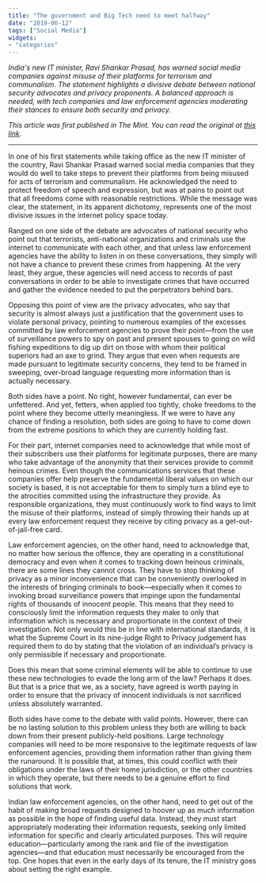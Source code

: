 ```yaml
---
title: "The government and Big Tech need to meet halfway"
date: "2019-06-12"
tags: ["Social Media"]
widgets: 
- "categories"
---
```


*India's new IT minister, Ravi Shankar Prasad, has warned social media companies against misuse of their platforms for terrorism and communalism. The statement highlights a divisive debate between national security advocates and privacy proponents. A balanced approach is needed, with tech companies and law enforcement agencies moderating their stances to ensure both security and privacy.*
<!--more-->
*This article was first published in The Mint. You can read the original at [this link](https://www.livemint.com/opinion/columns/opinion-the-government-and-big-tech-need-to-meet-halfway-1560247166819.html).*

---

In one of his first statements while taking office as the new IT minister of the country, Ravi Shankar Prasad warned social media companies that they would do well to take steps to prevent their platforms from being misused for acts of terrorism and communalism. He acknowledged the need to protect freedom of speech and expression, but was at pains to point out that all freedoms come with reasonable restrictions. While the message was clear, the statement, in its apparent dichotomy, represents one of the most divisive issues in the internet policy space today.

Ranged on one side of the debate are advocates of national security who point out that terrorists, anti-national organizations and criminals use the internet to communicate with each other, and that unless law enforcement agencies have the ability to listen in on these conversations, they simply will not have a chance to prevent these crimes from happening. At the very least, they argue, these agencies will need access to records of past conversations in order to be able to investigate crimes that have occurred and gather the evidence needed to put the perpetrators behind bars.

Opposing this point of view are the privacy advocates, who say that security is almost always just a justification that the government uses to violate personal privacy, pointing to numerous examples of the excesses committed by law enforcement agencies to prove their point—from the use of surveillance powers to spy on past and present spouses to going on wild fishing expeditions to dig up dirt on those with whom their political superiors had an axe to grind. They argue that even when requests are made pursuant to legitimate security concerns, they tend to be framed in sweeping, over-broad language requesting more information than is actually necessary.

Both sides have a point. No right, however fundamental, can ever be unfettered. And yet, fetters, when applied too tightly, choke freedoms to the point where they become utterly meaningless. If we were to have any chance of finding a resolution, both sides are going to have to come down from the extreme positions to which they are currently holding fast.

For their part, internet companies need to acknowledge that while most of their subscribers use their platforms for legitimate purposes, there are many who take advantage of the anonymity that their services provide to commit heinous crimes. Even though the communications services that these companies offer help preserve the fundamental liberal values on which our society is based, it is not acceptable for them to simply turn a blind eye to the atrocities committed using the infrastructure they provide. As responsible organizations, they must continuously work to find ways to limit the misuse of their platforms, instead of simply throwing their hands up at every law enforcement request they receive by citing privacy as a get-out-of-jail-free card.

Law enforcement agencies, on the other hand, need to acknowledge that, no matter how serious the offence, they are operating in a constitutional democracy and even when it comes to tracking down heinous criminals, there are some lines they cannot cross. They have to stop thinking of privacy as a minor inconvenience that can be conveniently overlooked in the interests of bringing criminals to book—especially when it comes to invoking broad surveillance powers that impinge upon the fundamental rights of thousands of innocent people. This means that they need to consciously limit the information requests they make to only that information which is necessary and proportionate in the context of their investigation. Not only would this be in line with international standards, it is what the Supreme Court in its nine-judge Right to Privacy judgement has required them to do by stating that the violation of an individual’s privacy is only permissible if necessary and proportionate.

Does this mean that some criminal elements will be able to continue to use these new technologies to evade the long arm of the law? Perhaps it does. But that is a price that we, as a society, have agreed is worth paying in order to ensure that the privacy of innocent individuals is not sacrificed unless absolutely warranted.

Both sides have come to the debate with valid points. However, there can be no lasting solution to this problem unless they both are willing to back down from their present publicly-held positions. Large technology companies will need to be more responsive to the legitimate requests of law enforcement agencies, providing them information rather than giving them the runaround. It is possible that, at times, this could conflict with their obligations under the laws of their home jurisdiction, or the other countries in which they operate, but there needs to be a genuine effort to find solutions that work.

Indian law enforcement agencies, on the other hand, need to get out of the habit of making broad requests designed to hoover up as much information as possible in the hope of finding useful data. Instead, they must start appropriately moderating their information requests, seeking only limited information for specific and clearly articulated purposes. This will require education—particularly among the rank and file of the investigation agencies—and that education must necessarily be encouraged from the top. One hopes that even in the early days of its tenure, the IT ministry goes about setting the right example.

